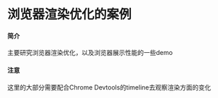 浏览器渲染优化的案例
==========

#### 简介
主要研究浏览器渲染优化，以及浏览器展示性能的一些demo

#### 注意
这里的大部分需要配合Chrome Devtools的timeline去观察渲染方面的变化